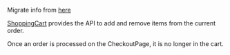 Migrate info from [here](http://code.google.com/p/silverstripe-ecommerce/wiki/HowEcommerceIsBuilt)

[ShoppingCart](ShoppingCart) provides the API to add and remove items from the current order.

Once an order is processed on the CheckoutPage, it is no longer in the cart.